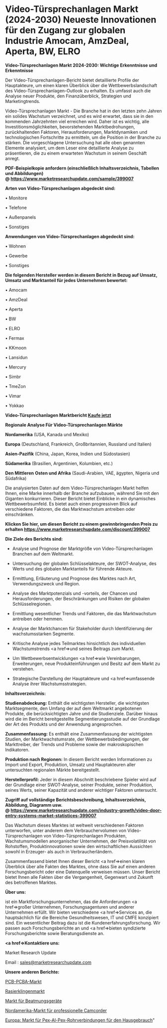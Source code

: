 # Video-Türsprechanlagen Markt (2024-2030) Neueste Innovationen für den Zugang zur globalen Industrie Amocam, AmzDeal, Aperta, BW, ELRO

<strong>Video-Türsprechanlagen Markt 2024-2030: Wichtige Erkenntnisse und Erkenntnisse</strong>

Der Video-Türsprechanlagen-Bericht bietet detaillierte Profile der Hauptakteure, um einen klaren Überblick über die Wettbewerbslandschaft des Video-Türsprechanlagen-Outlook zu erhalten. Es umfasst auch die Analyse neuer Produkte, den Finanzüberblick, Strategien und Marketingtrends.

Video-Türsprechanlagen Markt - Die Branche hat in den letzten zehn Jahren ein solides Wachstum verzeichnet, und es wird erwartet, dass sie in den kommenden Jahrzehnten viel erreichen wird. Daher ist es wichtig, alle Investitionsmöglichkeiten, bevorstehenden Marktbedrohungen, zurückhaltenden Faktoren, Herausforderungen, Marktdynamiken und technologischen Fortschritte zu ermitteln, um die Position in der Branche zu stärken. Die vorgeschlagene Untersuchung hat alle oben genannten Elemente analysiert, um dem Leser eine detaillierte Analyse zu präsentieren, die zu einem erwarteten Wachstum in seinem Geschäft anregt.

<strong><b>PDF-Beispielkopie anfordern (einschließlich Inhaltsverzeichnis, Tabellen und Abbildungen) @ </b></strong><strong><a href=https://www.marketresearchupdate.com/sample/399007><strong>https://www.marketresearchupdate.com/sample/399007</u></a></strong></strong>

<strong>Arten von Video-Türsprechanlagen abgedeckt sind:</strong>

• Monitore

• Telefone

• Außenpanels

• Sonstiges

<strong>Anwendungen von Video-Türsprechanlagen abgedeckt sind:</strong>

• Wohnen

• Gewerbe

• Sonstiges

<strong>Die folgenden Hersteller werden in diesem Bericht in Bezug auf Umsatz, Umsatz und Marktanteil für jedes Unternehmen bewertet:</strong>

• Amocam

• AmzDeal

• Aperta

• BW

• ELRO

• Fermax

• KKmoon

• Lansidun

• Mercury

• Simbr

• TmeZon

• Vimar

• Yokkao

<strong>Video-Türsprechanlagen Marktbericht <a href=https://www.marketresearchupdate.com/buynow/399007>Kaufe jetzt</a></strong>

<strong>Regionale Analyse Für Video-Türsprechanlagen Märkte</strong>

<strong>Nordamerika</strong> (USA, Kanada und Mexiko)

<strong>Europa</strong> (Deutschland, Frankreich, Großbritannien, Russland und Italien)

<strong>Asien-Pazifik</strong> (China, Japan, Korea, Indien und Südostasien)

<strong>Südamerika</strong> (Brasilien, Argentinien, Kolumbien, etc.)

<strong>Den Mittleren</strong> <strong>Osten und Afrika</strong> (Saudi-Arabien, VAE, ägypten, Nigeria und Südafrika)

Die analysierten Daten auf dem Video-Türsprechanlagen Markt helfen Ihnen, eine Marke innerhalb der Branche aufzubauen, während Sie mit den Giganten konkurrieren. Dieser Bericht bietet Einblicke in ein dynamisches Wettbewerbsumfeld. Es bietet auch einen progressiven Blick auf verschiedene Faktoren, die das Marktwachstum antreiben oder einschränken.

<strong>Klicken Sie hier, um diesen Bericht zu einem gewinnbringenden Preis zu erhalten
</strong><strong><a href=https://www.marketresearchupdate.com/discount/399007>https://www.marketresearchupdate.com/discount/399007</b></u></strong></a>

<strong>Die Ziele des Berichts sind:</strong>

- Analyse und Prognose der Marktgröße von Video-Türsprechanlagen Branchen auf dem Weltmarkt.

- Untersuchung der globalen Schlüsselakteure, der SWOT-Analyse, des Werts und des globalen Marktanteils für führende Akteure.

- Ermittlung, Erläuterung und Prognose des Marktes nach Art, Verwendungszweck und Region.

- Analyse des Marktpotenzials und -vorteils, der Chancen und Herausforderungen, der Beschränkungen und Risiken der globalen Schlüsselregionen.

- Ermittlung wesentlicher Trends und Faktoren, die das Marktwachstum antreiben oder hemmen.

- Analyse der Marktchancen für Stakeholder durch Identifizierung der wachstumsstarken Segmente.

- Kritische Analyse jedes Teilmarktes hinsichtlich des individuellen Wachstumstrends <a href=>und</a> seines Beitrags zum Markt.

- Um Wettbewerbsentwicklungen <a href=>wie</a> Vereinbarungen, Erweiterungen, neue Produkteinführungen und Besitz auf dem Markt zu verstehen.

- Strategische Darstellung der Hauptakteure und <a href=>umfas</a>sende Analyse ihrer Wachstumsstrategien.

<strong>Inhaltsverzeichnis:</strong>

<strong>Studienabdeckung:</strong> Enthält die wichtigsten Hersteller, die wichtigsten Marktsegmente, den Umfang der auf dem Weltmarkt angebotenen Produkte, die berücksichtigten Jahre und die Studienziele. Darüber hinaus wird die im Bericht bereitgestellte Segmentierungsstudie auf der Grundlage der Art des Produkts und der Anwendung angesprochen.

<strong>Zusammenfassung:</strong> Es enthält eine Zusammenfassung der wichtigsten Studien, der Marktwachstumsrate, der Wettbewerbsbedingungen, der Markttreiber, der Trends und Probleme sowie der makroskopischen Indikatoren.

<strong>Produktion nach Regionen:</strong> In diesem Bericht werden Informationen zu Import und Export, Produktion, Umsatz und Hauptakteuren aller untersuchten regionalen Märkte bereitgestellt.

<strong>Herstellerprofil:</strong> Jeder in diesem Abschnitt beschriebene Spieler wird auf der Grundlage einer SWOT-Analyse, seiner Produkte, seiner Produktion, seines Werts, seiner Kapazität und anderer wichtiger Faktoren untersucht.

<strong><b>Zugriff auf vollständige Berichtsbeschreibung, Inhaltsverzeichnis, Abbildung, Diagramm usw. @ </b></strong><strong><a href=https://www.marketresearchupdate.com/industry-growth/video-door-entry-systems-market-statistices-399007>https://www.marketresearchupdate.com/industry-growth/video-door-entry-systems-market-statistices-399007</a></strong>

Das Wachstum dieses Marktes ist weltweit verschiedenen Faktoren unterworfen, unter anderem dem Verbrauchervolumen von Video-Türsprechanlagen von Video-Türsprechanlagen Produkten, Wachstumsmodellen anorganischer Unternehmen, der Preisvolatilität von Rohstoffen, Produktinnovationen sowie den wirtschaftlichen Aussichten sowohl in Erzeuger- als auch in Verbraucherländern.

Zusammenfassend bietet Ihnen dieser Bericht <a href=>einen</a> klaren Überblick über alle Fakten des Marktes, ohne dass Sie auf einen anderen Forschungsbericht oder eine Datenquelle verweisen müssen. Unser Bericht bietet Ihnen alle Fakten über die Vergangenheit, Gegenwart und Zukunft des betroffenen Marktes.

<strong>Über uns:</strong>

 ist ein Marktforschungsunternehmen, das die Anforderungen <a href=>großer</a> Unternehmen, Forschungsagenturen und anderer Unternehmen erfüllt. Wir bieten verschiedene <a href=>Services</a> an, die hauptsächlich für die Bereiche Gesundheitswesen, IT und CMFE konzipiert sind. Ein wesentlicher Beitrag dazu ist die Kundenerfahrungsforschung. Wir passen auch Forschungsberichte an und <a href=>bieten</a> syndizierte Forschungsberichte sowie Beratungsdienste an.

<strong><a href=>Kontaktiere uns:</a></strong>

Market Research Update

Email : sales@marketresearchupdate.com

<strong>Unsere anderen Berichte:</strong>

<a href=https://www.linkedin.com/pulse/pcb-pcba-market-witness-huge-growth-2029-size-trends-applications>PCB-PCBA-Markt</a>

<a href=https://www.linkedin.com/pulse/razor-blades-market-2023-remarking-enormous-growth-recent>Rasierklingenmarkt</a>

<a href=https://www.linkedin.com/pulse/respiratory-equipment-market-2023-remarking-enormous>Markt für Beatmungsgeräte</a>

<a href=https://www.linkedin.com/pulse/north-america-professional-camcorder-market>Nordamerika-Markt für professionelle Camcorder</a>

<a href=https://www.linkedin.com/pulse/europe-pex-al-pex-pipes-fittings-domestic-use-market>Europa: Markt für Pex-Al-Pex-Rohrverbindungen für den Hausgebrauch</a>"
